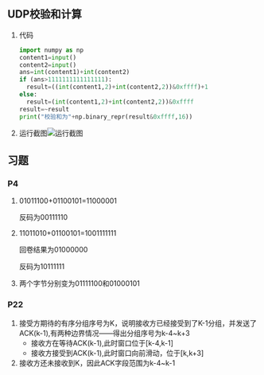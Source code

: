 ## UDP校验和计算

1. 代码

   ```py
   import numpy as np
   content1=input()
   content2=input()
   ans=int(content1)+int(content2)
   if (ans>1111111111111111):
     result=((int(content1,2)+int(content2,2))&0xffff)+1
   else:
     result=(int(content1,2)+int(content2,2))&0xffff
   result=~result
   print("校验和为"+np.binary_repr(result&0xffff,16))
   ```

2. 运行截图![运行截图](/img/1.png)

## 习题

### P4

1. 01011100+01100101=11000001 

   反码为00111110

2. 11011010+01100101=1001111111

   回卷结果为01000000

   反码为10111111

3. 两个字节分别变为01111100和01000101

### P22

1. 接受方期待的有序分组序号为K，说明接收方已经接受到了K-1分组，并发送了ACK(k-1),有两种边界情况——得出分组序号为k-4~k+3
   + 接收方在等待ACK(k-1),此时窗口位于[k-4,k-1]
   + 接收方接受到ACK(k-1),此时窗口向前滑动，位于[k,k+3]
2. 接收方还未接收到K，因此ACK字段范围为k-4~k-1